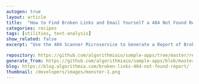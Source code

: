 ```yaml
---
autogen: true
layout: article
title:  "How to Find Broken Links and Email Yourself a 404 Not Found Report"
categories: recipes
tags: [utilities, text-analysis]
show_related: false
excerpt: "Use the 404 Scanner Microservice to Generate a Report of Broken Links via Mailgun"

repository: https://github.com/algorithmiaio/sample-apps/tree/master/recipes/404-Error-Scanner
generate_from: https://github.com/algorithmiaio/sample-apps/blob/master/recipes/404-Error-Scanner/readme.md
blog: https://blog.algorithmia.com/broken-links-404-not-found-report/
thumbnail: /developers/images/monster-1.png
---
```

